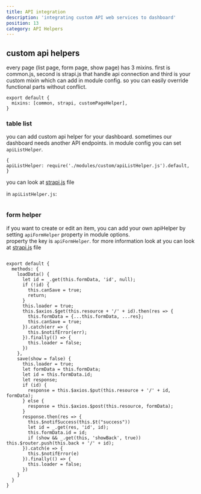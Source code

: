 ```yaml
---
title: API integration
description: 'integrating custom API web services to dashboard'
position: 13
category: API Helpers
---
```


## custom api helpers 
every page (list page, form page, show page) has 3 mixins. first is common.js, second is strapi.js that handle api connection and third is your custom mixin which can add in module config. so you can easily override functional parts without conflict. 

```js[FormHelper.js]
export default {
  mixins: [common, strapi, customPageHelper],
}
```

### table list 
you can add custom api helper for your dashboard. 
sometimes our dashboard needs another API endpoints.
in module config you can set ```apiListHelper```. 
```js[nuxt.config]
{
apiListHelper: require('./modules/custom/apiListHelper.js').default,
}
```
you can look at [strapi.js](https://github.com/savyjs/vuetify-strapi-dashboard/blob/master/src/components/common-ssr/strapi.js) file

in ```apiListHelper.js```:

```js[apiListHelper.js]

```

### form helper

if you want to create or edit an item, you can add your own apiHelper by setting ```apiFormHelper``` property in module options.  
property the key is ```apiFormHelper```. for more information look at you can look at [strapi.js](https://github.com/savyjs/vuetify-strapi-dashboard/blob/master/src/components/common-ssr/formData/strapi.js) file
```js[apiFormPage.js]

export default {
  methods: {
    loadData() {
      let id = _.get(this.formData, 'id', null);
      if (!id) {
        this.canSave = true;
        return;
      }
      this.loader = true;
      this.$axios.$get(this.resource + '/' + id).then(res => {
        this.formData = {...this.formData, ...res};
        this.canSave = true;
      }).catch(err => {
        this.$notifError(err);
      }).finally(() => {
        this.loader = false;
      })
    },
    save(show = false) {
      this.loader = true;
      let formData = this.formData;
      let id = this.formData.id;
      let response;
      if (id) {
        response = this.$axios.$put(this.resource + '/' + id, formData);
      } else {
        response = this.$axios.$post(this.resource, formData);
      }
      response.then(res => {
        this.$notifSuccess(this.$t("success"))
        let id = _.get(res, 'id', id);
        this.formData.id = id;
        if (show && _.get(this, 'showBack', true)) this.$router.push(this.back + '/' + id);
      }).catch(e => {
        this.$notifError(e)
      }).finally(() => {
        this.loader = false;
      })
    }
  }
}
```


